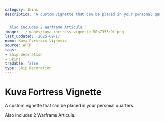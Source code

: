 ```yaml
---
category: Skins
description: 'A custom vignette that can be placed in your personal quarters.


  Also includes 2 Warframe Articula.'
image: ../images/kuva-fortress-vignette-50b7353d9f.png
last_updated: '2025-09-17'
name: Kuva Fortress Vignette
source: WFCD
tags:
- Ship Decoration
- Skins
tradable: false
type: Ship Decoration
---
```


# Kuva Fortress Vignette

A custom vignette that can be placed in your personal quarters.

Also includes 2 Warframe Articula.

